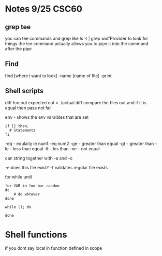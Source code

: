 # Notes 9/25 CSC60

## grep tee

you can tee commands and grep like
ls -l | grep wolfProvider to look for things
the tee command actually allows you to pipe it into the command after the pipe

## Find 

find [where i want to look] -name [name of file] -print

## Shell scripts

diff foo.out expected.out > ./actual.diff
compare the files out and if it is equal then pass not fail 

env - shows the env varaibles that are set

```
if [] then;
  # Statements
fi 
```

-eq - equlaity ie num1 -eq num2
-ge - greater than equal
-gt - greater than
-le - less than equal 
-lt - les than
-ne - not equal

can string together with -a and -o 

-e does this file exist? 
-f validates regular file exists

for 
while 
until 
```
for VAR in foo bar random 
do
    # do whtever
done

while []; do 

done
```

# Shell functions

if you dont say local in function defined in scope









